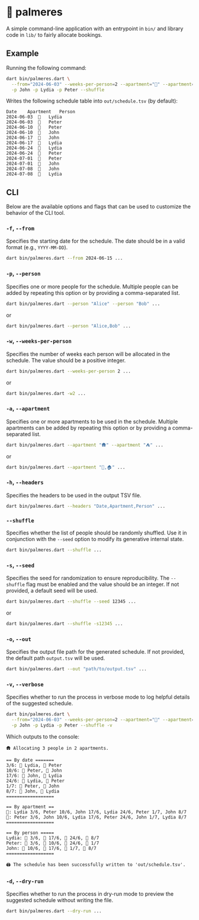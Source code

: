 # 🌴 palmeres

A simple command-line application with an entrypoint in `bin/` and library code
in `lib/` to fairly allocate bookings.

## Example

Running the following command:

```sh
dart bin/palmeres.dart \
  --from="2024-06-03" --weeks-per-person=2 --apartment="🌴" --apartment="🏡" \
  -p John -p Lydia -p Peter --shuffle
```

Writes the following schedule table into `out/schedule.tsv` (by default):

```tsv
Date	Apartment	Person
2024-06-03	🌴	Lydia
2024-06-03	🏡	Peter
2024-06-10	🌴	Peter
2024-06-10	🏡	John
2024-06-17	🌴	John
2024-06-17	🏡	Lydia
2024-06-24	🌴	Lydia
2024-06-24	🏡	Peter
2024-07-01	🌴	Peter
2024-07-01	🏡	John
2024-07-08	🌴	John
2024-07-08	🏡	Lydia
```

## CLI

Below are the available options and flags that can be used
to customize the behavior of the CLI tool.

### `-f`, `--from`

Specifies the starting date for the schedule.
The date should be in a valid format (e.g., `YYYY-MM-DD`).

```sh
dart bin/palmeres.dart --from 2024-06-15 ...
```

### `-p`, `--person`

Specifies one or more people for the schedule.
Multiple people can be added by repeating this option
or by providing a comma-separated list.

```sh
dart bin/palmeres.dart --person "Alice" --person "Bob" ...
```

or

```sh
dart bin/palmeres.dart --person "Alice,Bob" ...
```

### `-w`, `--weeks-per-person`

Specifies the number of weeks each person will be allocated
in the schedule. The value should be a positive integer.

```sh
dart bin/palmeres.dart --weeks-per-person 2 ...
```

or

```sh
dart bin/palmeres.dart -w2 ...
```

### `-a`, `--apartment`

Specifies one or more apartments to be used in the schedule.
Multiple apartments can be added by repeating this option
or by providing a comma-separated list.

```sh
dart bin/palmeres.dart --apartment "🛖" --apartment "⛺️" ...
```

or

```sh
dart bin/palmeres.dart --apartment "🌴,🏠" ...
```

### `-h`, `--headers`

Specifies the headers to be used in the output TSV file.

```sh
dart bin/palmeres.dart --headers "Date,Apartment,Person" ...
```

### `--shuffle`

Specifies whether the list of people should be randomly shuffled.
Use it in conjunction with the `--seed` option to modify its
generative internal state.

```sh
dart bin/palmeres.dart --shuffle ...
```

### `-s`, `--seed`

Specifies the seed for randomization to ensure reproducibility.
The `--shuffle` flag must be enabled and the value should be an integer.
If not provided, a default seed will be used.

```sh
dart bin/palmeres.dart --shuffle --seed 12345 ...
```

or

```sh
dart bin/palmeres.dart --shuffle -s12345 ...
```

### `-o`, `--out`

Specifies the output file path for the generated schedule.
If not provided, the default path `output.tsv` will be used.

```sh
dart bin/palmeres.dart --out "path/to/output.tsv" ...
```

### `-v`, `--verbose`

Specifies whether to run the process in verbose mode to log
helpful details of the suggested schedule.

```sh
dart bin/palmeres.dart \
  --from="2024-06-03" --weeks-per-person=2 --apartment="🌴" --apartment="🏡" \
  -p John -p Lydia -p Peter --shuffle -v
```

Which outputs to the console:

```
🛖 Allocating 3 people in 2 apartments.

== By date =======
3/6: 🌴 Lydia, 🏡 Peter
10/6: 🌴 Peter, 🏡 John
17/6: 🌴 John, 🏡 Lydia
24/6: 🌴 Lydia, 🏡 Peter
1/7: 🌴 Peter, 🏡 John
8/7: 🌴 John, 🏡 Lydia
==================

== By apartment ==
🌴: Lydia 3/6, Peter 10/6, John 17/6, Lydia 24/6, Peter 1/7, John 8/7
🏡: Peter 3/6, John 10/6, Lydia 17/6, Peter 24/6, John 1/7, Lydia 8/7
==================

== By person =====
Lydia: 🌴 3/6, 🏡 17/6, 🌴 24/6, 🏡 8/7
Peter: 🏡 3/6, 🌴 10/6, 🏡 24/6, 🌴 1/7
John: 🏡 10/6, 🌴 17/6, 🏡 1/7, 🌴 8/7
==================

🖨️ The schedule has been successfully written to 'out/schedule.tsv'.
```

### `-d`, `--dry-run`

Specifies whether to run the process in dry-run mode to preview
the suggested schedule without writing the file.

```sh
dart bin/palmeres.dart --dry-run ...
```
